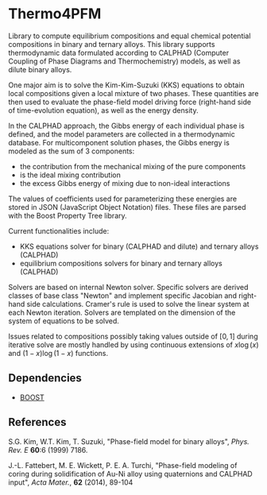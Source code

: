 # Thermo4PFM

Library to compute equilibrium compositions and equal chemical potential
compositions in binary and ternary alloys.
This library supports thermodynamic data formulated according to CALPHAD
(Computer Coupling of Phase Diagrams and Thermochemistry) models, as
well as dilute binary alloys.

One major aim is to solve the Kim-Kim-Suzuki (KKS) equations to obtain
local compositions given a local mixture of two phases.
These quantities are then used to evaluate the phase-field model driving
force (right-hand side of time-evolution equation), as well as the
energy density.

In the CALPHAD approach, the Gibbs energy of each individual phase is
defined, and the model parameters are collected in a thermodynamic
database.
For multicomponent solution phases, the Gibbs energy is modeled as the
sum of 3 components:

* the contribution from the mechanical mixing of the pure components
* is the ideal mixing contribution
* the excess Gibbs energy of mixing due to non-ideal interactions

The values of coefficients used for parameterizing these energies are
stored in JSON (JavaScript Object Notation) files.
These files are parsed with the Boost Property Tree library.

Current functionalities include:

* KKS equations solver for binary (CALPHAD and dilute) and ternary
  alloys (CALPHAD)
* equilibrium compositions solvers for binary and ternary alloys
  (CALPHAD)

Solvers are based on internal Newton solver.
Specific solvers are derived classes of base class "Newton" and
implement specific Jacobian and right-hand side calculations.
Cramer's rule is used to solve the linear system at each Newton
iteration.
Solvers are templated on the dimension of the system of equations to be
solved.

Issues related to compositions possibly taking values outside of
$[0, 1]$ during iterative solve are mostly handled by using continuous
extensions of $x \log(x)$ and $(1-x) \log(1-x)$ functions.

## Dependencies

* [BOOST](http://www.boost.org)

## References

S.G. Kim, W.T. Kim, T. Suzuki,
"Phase-field model for binary alloys",
_Phys. Rev. E_ __60__:6 (1999) 7186.

J.-L. Fattebert, M. E. Wickett, P. E. A. Turchi,
"Phase-field modeling of coring during solidification of Au-Ni alloy
using quaternions and CALPHAD input",
_Acta Mater._, __62__ (2014), 89-104
